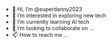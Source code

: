 - 👋 Hi, I’m @superdanny2023
- 👀 I’m interested in exploring new tech 
- 🌱 I’m currently learning AI tech
- 💞️ I’m looking to collaborate on ...
- 📫 How to reach me ...

<!---
superdanny2023/superdanny2023 is a ✨ special ✨ repository because its `README.md` (this file) appears on your GitHub profile.
You can click the Preview link to take a look at your changes.
--->
